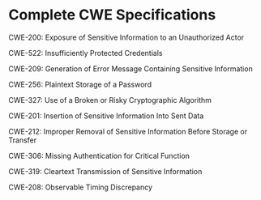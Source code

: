 

# Complete CWE Specifications

CWE-200: Exposure of Sensitive Information to an Unauthorized Actor

CWE-522: Insufficiently Protected Credentials

CWE-209: Generation of Error Message Containing Sensitive Information

CWE-256: Plaintext Storage of a Password

CWE-327: Use of a Broken or Risky Cryptographic Algorithm

CWE-201: Insertion of Sensitive Information Into Sent Data

CWE-212: Improper Removal of Sensitive Information Before Storage or Transfer

CWE-306: Missing Authentication for Critical Function

CWE-319: Cleartext Transmission of Sensitive Information

CWE-208: Observable Timing Discrepancy